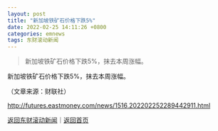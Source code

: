 ```yaml
---
layout: post
title: "新加坡铁矿石价格下跌5%"
date: 2022-02-25 14:11:26 +0800
categories: emnews
tags: 东财滚动新闻
---
```

> 新加坡铁矿石价格下跌5%，抹去本周涨幅。

<p>新加坡铁矿石价格下跌5%，抹去本周涨幅。</p><p class="em_media">（文章来源：财联社）</p>

<http://futures.eastmoney.com/news/1516,202202252289442911.html>

[返回东财滚动新闻](//finews.withounder.com/emnews/)｜[返回首页](//finews.withounder.com/)